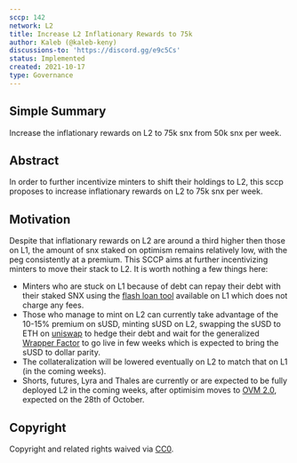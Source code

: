 ```yaml
---
sccp: 142
network: L2
title: Increase L2 Inflationary Rewards to 75k
author: Kaleb (@kaleb-keny)
discussions-to: 'https://discord.gg/e9c5Cs'
status: Implemented
created: 2021-10-17
type: Governance
---
```


## Simple Summary

<!--"If you can't explain it simply, you don't understand it well enough." Provide a simplified and layman-accessible explanation of the SCCP.-->

Increase the inflationary rewards on L2 to 75k snx from 50k snx per week.

## Abstract

<!--A short (~200 word) description of the variable change proposed.-->

In order to further incentivize minters to shift their holdings to L2, this sccp proposes to increase inflationary rewards on L2 to 75k snx per week.

## Motivation

<!--The motivation is critical for SCCPs that want to update variables within Synthetix. It should clearly explain why the existing variable is not incentive aligned. SCCP submissions without sufficient motivation may be rejected outright.-->

Despite that inflationary rewards on L2 are around a third higher then those on L1, the amount of snx staked on optimism remains relatively low, with the peg consistently at a premium. This SCCP aims at further incentivizing minters to move their stack to L2. It is worth nothing a few things here:

- Minters who are stuck on L1 because of debt can repay their debt with their staked SNX using the [flash loan tool](https://medium.com/@SynthetixGrants/flashburn-flash-loan-tool-for-snx-stakers-68fa975c7f8a) available on L1 which does not charge any fees.
- Those who manage to mint on L2 can currently take advantage of the 10-15% premium on sUSD, minting sUSD on L2, swapping the sUSD to ETH on [uniswap](https://app.uniswap.org/#/swap) to hedge their debt and wait for the generalized [Wrapper Factor](https://sips.synthetix.io/sips/sip-182/) to go live in few weeks which is expected to bring the sUSD to dollar parity.
- The collateralization will be lowered eventually on L2 to match that on L1 (in the coming weeks).
- Shorts, futures, Lyra and Thales are currently or are expected to be fully deployed L2 in the coming weeks, after optimisim moves to [OVM 2.0](https://community.optimism.io/docs/users/fees-2.0.html), expected on the 28th of October.

## Copyright

Copyright and related rights waived via [CC0](https://creativecommons.org/publicdomain/zero/1.0/).

